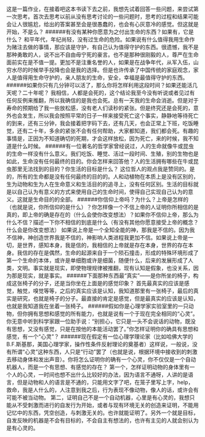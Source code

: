 这是一篇作业，在接着吧这本书读下去之前，我想先试着回答一些问题，来尝试第一次思考。首次去思考以前从没有思考讨论的一些问题时，思考的过程和结果可能会让人很尴尬，给出的答案甚至会是很愚蠢的，也会有心灰意冷的感觉。但这就是开始，不是么？
######有没有某种你愿意为之付出生命的东西？如果有，它是什么？
和平年代，年纪尚轻，没有过生命的危险。如果说有什么值得我用生命作为赌注去做的事情，那应该是守护，有自己认为值得守护的东西。很遗憾，我不是那种勇敢的人，说不出不自由毋宁死的豪言。也不是那种很刚毅的人，尊严在生命面前实在是不值一提。更加不是注重名誉的人，如果是在战争年代，从军入伍，山穷水尽的时候举手投降也会是我的选择。但是也许传承了中国传统的家庭观念，家人是值得用生命守护的，亲人朋友的生命，安全，幸福是最值得守护的东西。
######如果你只有几分钟可以活了，那么你将怎样利用这段时间？如果还能活几天呢？二十年呢？
我相信，人都是会死的，这个结论我至今没有听说或者见过有任何反例来推翻，所以我确信的是我也会死。总有一天我的生命会消逝。但是对于寿命的预期给了我一些放松感，没有老人们读秒的紧张。但是终究还是会死的，意外也会发生，所以我会按照平常的日子一样来接受死亡这个事实，静静地等待死亡的到来，还有三分钟，我会接着把字码下去，还有几天，也会正常上下班，吃饭睡觉，还有二十年，多余的紧张不会有任何帮助，大家都知道，我们都会死。有趣的事情是，正因为不知道确切的死期，才会这样放松，因为死亡，来的时候，我不知道是什么时候。
######有一位著名的哲学家曾经说过，人的生命就像牛或昆虫的生命一样没有什么意义。我们吃饭、睡觉、活过一段时间、生殖，别的生物也是如此，生命没有任何最终的目的。你会怎样来回答他？人的生活拥有哪些在牛或昆虫那里无法找到的目的？你生活的目标是什么？
这位哲人的观点我是赞同的。是的，所有的生命都是没有任何最终的目的的。人和动植物在本质上是没有区别的，生为动物和生为人在生命意义和生活目的的追寻上，没有任何区别。生活的目标就是以自己认为有意义的方式来使用自己的生命时间，使得自己实现自己认为的意义。这就是生命目的的全部。
######你信仰上帝吗？为什么？上帝是怎样的（也就是说，你所信仰的是什么）？你怎样像一个不信上帝的人证明你所相信的是真的，即上帝的确是存在的（什么会使你改变想法）？如果你不信仰上帝，那么为什么不信？描述一下你不相信的到底是什么（有没有其他你愿意接受上帝的概念？什么会是你改变想法）
如果说上帝是一个全知全能的神，那我是不信的。因为我不信神，神创造世界我是不信的，神影响人类进程我更加不信。如果说上帝是一切，是世界，感知本身，我是信的，我相信的上帝就是存在本身，世界的存在本身。我信的存在是偶然，生命的起源来自于一个陨石撞击，形成的特殊环境形成了第一个生命的本体，或许是单细胞或许是细菌，随便什么，后来的发展形成了人类，文明。事实就是现实，即使物理规律被推翻，现有认知是假象，也没关系，因为那是现实，就是事实。
######下面那种东西最“真实”——是你所坐的椅子，构成这张椅子的分子，还是当你坐在上面是的感觉印象？
首先最真实的应该是感觉，触觉，嗅觉等等，之后的真实应该是认知，我知道那里有一张椅子，最后的真实是研究，也就是椅子的分子。最直接的肯定是感觉，但是最真实的应该是认知，也就是我知道我在坐着一张椅子。
######假如你是心理学家实验室里的一只动物，但你拥有思想和感觉的所有能力，也就是说有一个于现在完全相同的“心灵”。你无意中听到科学家跟一位助手说：“别担心，它只是一头不会说话的动物，既没有思想，又没有感觉，只是在按他的本能活动罢了。”你怎样证明你的确具有思想和感觉，有一个“心灵”？
######现在假定有一位心理学理论家（比如哈佛大学的B.F.斯基那，美国心理学家，操作性条件反射理论的奠基者）这样说，一般说，没有所谓“心灵”这种东西，人只是“行动”罢了（也就是说，根据环境中接收到的刺激去移动身体和发出声音）。你将怎么证明你的确有一个心灵，你不仅仅是一个自动机器人，而是一个有思想、有感觉的存在？
第一个，怎样证明动物的身体里有一个人的心灵，一时间也想不出什么比较好的办法，因为语言不通呀，人讲的是语言，但是动物和人的语言是不通的，只能用文字了吧，在笼子里写上字，help，救命，我是人什么的，人注意到我之后，行为表现不像动物，像人的话，或许会有可能不被当动物。
第二，证明自己不是一个自动机器，心里是有心灵的，我想只能从不受刺激而进行的自发行为开始，或者与现有环境无关的创造来证明，不能用记忆中的东西，凭空创造，与刺激无关的。也许就能证明了。另外一个就是目标，自发反映的机器是不会有目标的，不会自主有想法的，也许有主见的人就会别认为是有心灵的。

